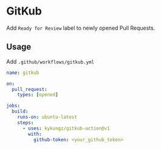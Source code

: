 # GitKub

Add `Ready for Review` label to newly opened Pull Requests.

## Usage

Add `.github/workflows/gitkub.yml`

```yaml
name: gitkub

on:
  pull_request:
    types: [opened]

jobs:
  build:
    runs-on: ubuntu-latest
    steps:
      - uses: kykungz/gitkub-action@v1
        with:
          github-token: <your_github_token>
```
